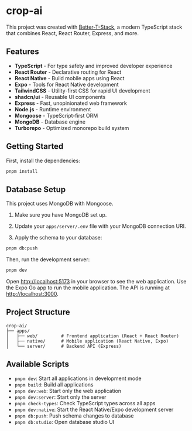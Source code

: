 # crop-ai

This project was created with [Better-T-Stack](https://github.com/AmanVarshney01/create-better-t-stack), a modern TypeScript stack that combines React, React Router, Express, and more.

## Features

- **TypeScript** - For type safety and improved developer experience
- **React Router** - Declarative routing for React
- **React Native** - Build mobile apps using React
- **Expo** - Tools for React Native development
- **TailwindCSS** - Utility-first CSS for rapid UI development
- **shadcn/ui** - Reusable UI components
- **Express** - Fast, unopinionated web framework
- **Node.js** - Runtime environment
- **Mongoose** - TypeScript-first ORM
- **MongoDB** - Database engine
- **Turborepo** - Optimized monorepo build system

## Getting Started

First, install the dependencies:

```bash
pnpm install
```
## Database Setup

This project uses MongoDB with Mongoose.

1. Make sure you have MongoDB set up.
2. Update your `apps/server/.env` file with your MongoDB connection URI.

3. Apply the schema to your database:
```bash
pnpm db:push
```


Then, run the development server:

```bash
pnpm dev
```

Open [http://localhost:5173](http://localhost:5173) in your browser to see the web application.
Use the Expo Go app to run the mobile application.
The API is running at [http://localhost:3000](http://localhost:3000).





## Project Structure

```
crop-ai/
├── apps/
│   ├── web/         # Frontend application (React + React Router)
│   ├── native/      # Mobile application (React Native, Expo)
│   └── server/      # Backend API (Express)
```

## Available Scripts

- `pnpm dev`: Start all applications in development mode
- `pnpm build`: Build all applications
- `pnpm dev:web`: Start only the web application
- `pnpm dev:server`: Start only the server
- `pnpm check-types`: Check TypeScript types across all apps
- `pnpm dev:native`: Start the React Native/Expo development server
- `pnpm db:push`: Push schema changes to database
- `pnpm db:studio`: Open database studio UI

